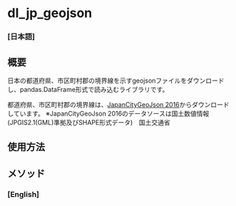 # dl_jp_geojson

### [日本語]

## 概要

日本の都道府県、市区町村郡の境界線を示すgeojsonファイルをダウンロードし、pandas.DataFrame形式で読み込むライブラリです。

都道府県、市区町村郡の境界線は、[JapanCityGeoJson 2016](https://github.com/niiyz/JapanCityGeoJson)からダウンロードしています。
※JapanCityGeoJson 2016のデータソースは国土数値情報 (JPGIS2.1(GML)準拠及びSHAPE形式データ)　国土交通省



## 使用方法



## メソッド





### [English]
